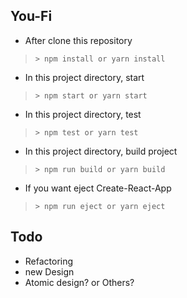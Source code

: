 You-Fi
--------

- After clone this repository
> ```> npm install or yarn install```

- In this project directory, start
> ```> npm start or yarn start```

- In this project directory, test
> ```> npm test or yarn test```

- In this project directory, build project
> ```> npm run build or yarn build```

- If you want eject Create-React-App
> ```> npm run eject or yarn eject```

## Todo
- Refactoring
- new Design
- Atomic design? or Others?

